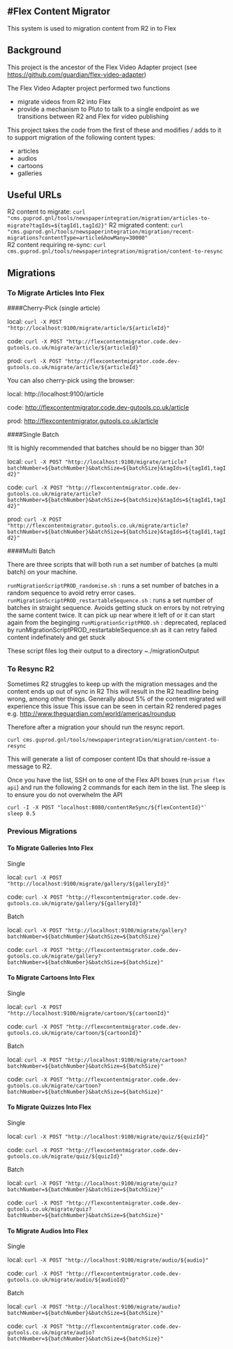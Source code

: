 #Flex Content Migrator
-----------------------

This system is used to migration content from R2 in to Flex

## Background

This project is the ancestor of the Flex Video Adapter project (see https://github.com/guardian/flex-video-adapter)

The Flex Video Adapter project performed two functions
- migrate videos from R2 into Flex
- provide a mechanism to Pluto to talk to a single endpoint as we transitions between R2 and Flex for video publishing

This project takes the code from the first of these and modifies / adds to it to support migration of the following content types:
- articles
- audios
- cartoons
- galleries

## Useful URLs

R2 content to migrate:          `curl "cms.guprod.gnl/tools/newspaperintegration/migration/articles-to-migrate?tagIds=${tagId1,tagId2}"`
R2 migrated content:            `curl "cms.guprod.gnl/tools/newspaperintegration/migration/recent-migrations?contentType=article&howMany=30000"`  
R2 content requiring re-sync:   `curl cms.guprod.gnl/tools/newspaperintegration/migration/content-to-resync`

## Migrations


### To Migrate Articles Into Flex

####Cherry-Pick (single article)

local: `curl -X POST "http://localhost:9100/migrate/article/${articleId}"`

code: `curl -X POST "http://flexcontentmigrator.code.dev-gutools.co.uk/migrate/article/${articleId}"`

prod: `curl -X POST "http://flexcontentmigrator.code.dev-gutools.co.uk/migrate/article/${articleId}"`

You can also cherry-pick using the browser:

local:  http://localhost:9100/article

code:   http://flexcontentmigrator.code.dev-gutools.co.uk/article

prod:   http://flexcontentmigrator.gutools.co.uk/article

####Single Batch

!It is highly recommended that batches should be no bigger than 30!

local: `curl -X POST "http://localhost:9100/migrate/article?batchNumber=${batchNumber}&batchSize=${batchSize}&tagIds=${tagId1,tagId2}"`

code:   `curl -X POST "http://flexcontentmigrator.code.dev-gutools.co.uk/migrate/article?batchNumber=${batchNumber}&batchSize=${batchSize}&tagIds=${tagId1,tagId2}"`

prod:   `curl -X POST "http://flexcontentmigrator.gutools.co.uk/migrate/article?batchNumber=${batchNumber}&batchSize=${batchSize}&tagIds=${tagId1,tagId2}"`

####Multi Batch

There are three scripts that will both run a set number of batches (a multi batch) on your machine.

`runMigrationScriptPROD_randomise.sh`           : runs a set number of batches in a random sequence to avoid retry error cases. 
`runMigrationScriptPROD_restartableSequence.sh` : runs a set number of batches in straight sequence. Avoids getting stuck on errors by not retrying the same content twice. It can pick up near where it left of or it can start again from the beginging
`runMigrationScriptPROD.sh`                     : deprecated, replaced by runMigrationScriptPROD_restartableSequence.sh as it can retry failed content indefinately and get stuck

These script files log their output to a directory ~./migrationOutput


### To Resync R2 

Sometimes R2 struggles to keep up with the migration messages and the content ends up out of sync in R2
This will result in the R2 headline being wrong, among other things.
Generally about 5% of the content migrated will experience this issue
This issue can be seen in certain R2 rendered pages e.g. http://www.theguardian.com/world/americas/roundup

Therefore after a migration your should run the resync report.

`curl cms.guprod.gnl/tools/newspaperintegration/migration/content-to-resync`

This will generate a list of composer content IDs that should re-issue a message to R2.

Once you have the list, SSH on to one of the Flex API boxes (run `prism flex api`) and run the following 2 commands for each item in the list.
The sleep is to ensure you do not overwhelm the API

```
curl -I -X POST "localhost:8080/contentReSync/${flexContentId}"`
sleep 0.5
```

### Previous Migrations

#### To Migrate Galleries Into Flex

Single

local: `curl -X POST "http://localhost:9100/migrate/gallery/${galleryId}"`

code: `curl -X POST "http://flexcontentmigrator.code.dev-gutools.co.uk/migrate/gallery/${galleryId}"`

Batch

local: `curl -X POST "http://localhost:9100/migrate/gallery?batchNumber=${batchNumber}&batchSize=${batchSize}"`

code: `curl -X POST "http://flexcontentmigrator.code.dev-gutools.co.uk/migrate/gallery?batchNumber=${batchNumber}&batchSize=${batchSize}"`


#### To Migrate Cartoons Into Flex

Single

local: `curl -X POST "http://localhost:9100/migrate/cartoon/${cartoonId}"`

code: `curl -X POST "http://flexcontentmigrator.code.dev-gutools.co.uk/migrate/cartoon/${cartoonId}"`

Batch

local: `curl -X POST "http://localhost:9100/migrate/cartoon?batchNumber=${batchNumber}&batchSize=${batchSize}"`

code:   `curl -X POST "http://flexcontentmigrator.code.dev-gutools.co.uk/migrate/cartoon?batchNumber=${batchNumber}&batchSize=${batchSize}"`


#### To Migrate Quizzes Into Flex

Single

local: `curl -X POST "http://localhost:9100/migrate/quiz/${quizId}"`

code: `curl -X POST "http://flexcontentmigrator.code.dev-gutools.co.uk/migrate/quiz/${quizId}"`

Batch

local: `curl -X POST "http://localhost:9100/migrate/quiz?batchNumber=${batchNumber}&batchSize=${batchSize}"`

code:   `curl -X POST "http://flexcontentmigrator.code.dev-gutools.co.uk/migrate/quiz?batchNumber=${batchNumber}&batchSize=${batchSize}"`


#### To Migrate Audios Into Flex

Single

local: `curl -X POST "http://localhost:9100/migrate/audio/${audio}"`

code: `curl -X POST "http://flexcontentmigrator.code.dev-gutools.co.uk/migrate/audio/${audioId}"`

Batch

local: `curl -X POST "http://localhost:9100/migrate/audio?batchNumber=${batchNumber}&batchSize=${batchSize}"`

code:   `curl -X POST "http://flexcontentmigrator.code.dev-gutools.co.uk/migrate/audio?batchNumber=${batchNumber}&batchSize=${batchSize}"`

